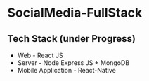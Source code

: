 # SocialMedia-FullStack

## Tech Stack (under Progress)
- Web - React JS 
- Server - Node Express JS + MongoDB
- Mobile Application - React-Native
